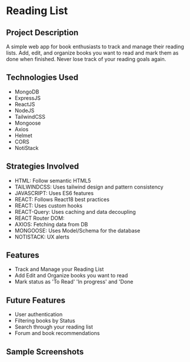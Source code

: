 # Reading List

## Project Description

A simple web app for book enthusiasts to track and manage their reading lists. Add, edit, and organize books you want to read and mark them as done when finished. Never lose track of your reading goals again.

## Technologies Used

- MongoDB
- ExpressJS
- ReactJS
- NodeJS
- TailwindCSS
- Mongoose
- Axios
- Helmet
- CORS
- NotiStack

## Strategies Involved

 - HTML: Follow semantic HTML5
 - TAILWINDCSS: Uses tailwind design and pattern consistency
 - JAVASCRIPT: Uses ES6 features
 - REACT: Follows React18 best practices
 - REACT: Uses custom hooks
 - REACT-Query: Uses caching and data decoupling
 - REACT Router DOM:
 - AXIOS: Fetching data from DB
 - MONGOOSE: Uses Model/Schema for the database
 - NOTISTACK: UX alerts

## Features

 - Track and Manage your Reading List
 - Add Edit and Organize books you want to read
 - Mark status as 'To Read' 'In progress' and 'Done

## Future Features

 - User authentication
 - Filtering books by Status
 - Search through your reading list
 - Forum and book recommendations

## Sample Screenshots
